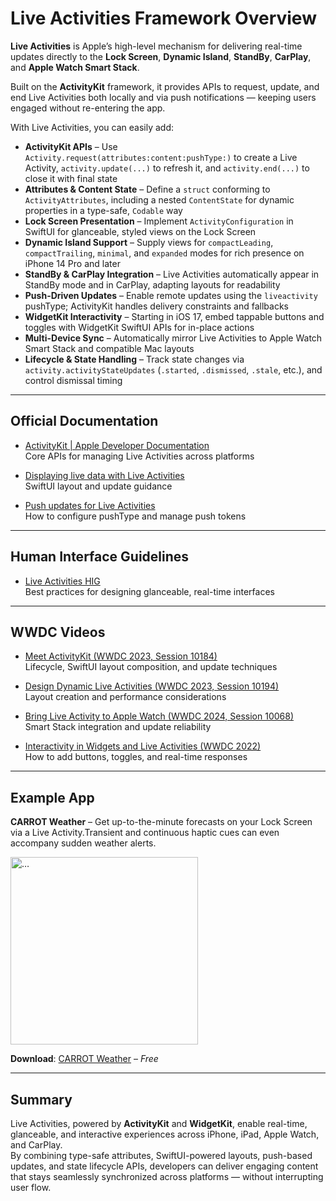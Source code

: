 # Live Activities Framework Overview

**Live Activities** is Apple’s high-level mechanism for delivering real-time updates directly to the **Lock Screen**, **Dynamic Island**, **StandBy**, **CarPlay**, and **Apple Watch Smart Stack**.  

Built on the **ActivityKit** framework, it provides APIs to request, update, and end Live Activities both locally and via push notifications — keeping users engaged without re-entering the app.

With Live Activities, you can easily add:

- **ActivityKit APIs** – Use `Activity.request(attributes:content:pushType:)` to create a Live Activity, `activity.update(...)` to refresh it, and `activity.end(...)` to close it with final state  
- **Attributes & Content State** – Define a `struct` conforming to `ActivityAttributes`, including a nested `ContentState` for dynamic properties in a type-safe, `Codable` way  
- **Lock Screen Presentation** – Implement `ActivityConfiguration` in SwiftUI for glanceable, styled views on the Lock Screen  
- **Dynamic Island Support** – Supply views for `compactLeading`, `compactTrailing`, `minimal`, and `expanded` modes for rich presence on iPhone 14 Pro and later  
- **StandBy & CarPlay Integration** – Live Activities automatically appear in StandBy mode and in CarPlay, adapting layouts for readability  
- **Push-Driven Updates** – Enable remote updates using the `liveactivity` pushType; ActivityKit handles delivery constraints and fallbacks  
- **WidgetKit Interactivity** – Starting in iOS 17, embed tappable buttons and toggles with WidgetKit SwiftUI APIs for in-place actions  
- **Multi-Device Sync** – Automatically mirror Live Activities to Apple Watch Smart Stack and compatible Mac layouts  
- **Lifecycle & State Handling** – Track state changes via `activity.activityStateUpdates` (`.started`, `.dismissed`, `.stale`, etc.), and control dismissal timing

---

## Official Documentation

- [ActivityKit | Apple Developer Documentation](https://developer.apple.com/documentation/activitykit)  
  Core APIs for managing Live Activities across platforms

- [Displaying live data with Live Activities](https://developer.apple.com/documentation/activitykit/displaying-live-data-with-live-activities)  
  SwiftUI layout and update guidance

- [Push updates for Live Activities](https://developer.apple.com/documentation/activitykit/starting-and-updating-live-activities-with-activitykit-push-notifications)  
  How to configure pushType and manage push tokens

---

## Human Interface Guidelines

- [Live Activities HIG](https://developer.apple.com/design/human-interface-guidelines/live-activities)  
  Best practices for designing glanceable, real-time interfaces

---

## WWDC Videos

- [Meet ActivityKit (WWDC 2023, Session 10184)](https://developer.apple.com/videos/play/wwdc2023/10184/)  
  Lifecycle, SwiftUI layout composition, and update techniques

- [Design Dynamic Live Activities (WWDC 2023, Session 10194)](https://developer.apple.com/videos/play/wwdc2023/10194/)  
  Layout creation and performance considerations

- [Bring Live Activity to Apple Watch (WWDC 2024, Session 10068)](https://developer.apple.com/videos/play/wwdc2024/10068/)  
  Smart Stack integration and update reliability

- [Interactivity in Widgets and Live Activities (WWDC 2022)](https://developer.apple.com/videos/play/wwdc2022/10054/)  
  How to add buttons, toggles, and real-time responses

---

## Example App

**CARROT Weather** – Get up-to-the-minute forecasts on your Lock Screen via a Live Activity.Transient and continuous haptic cues can even accompany sudden weather alerts. 

<img
  src="https://github.com/user-attachments/assets/e075d9fb-2bd6-4109-8912-252ae6ffb2b7"
  alt="…"
  width="300"
/>

**Download**: [CARROT Weather](https://apps.apple.com/sg/app/carrot-weather-alerts-radar/id961390574) – *Free*

---

## Summary

Live Activities, powered by **ActivityKit** and **WidgetKit**, enable real-time, glanceable, and interactive experiences across iPhone, iPad, Apple Watch, and CarPlay.  
By combining type-safe attributes, SwiftUI-powered layouts, push-based updates, and state lifecycle APIs, developers can deliver engaging content that stays seamlessly synchronized across platforms — without interrupting user flow.
